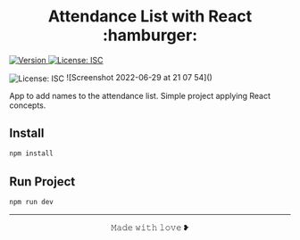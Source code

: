 

<h1 align="center">Attendance List with React :hamburger:</h1>
<p>
  <a href="https://www.npmjs.com/package/reactapp" target="_blank">
    <img alt="Version" src="https://img.shields.io/npm/v/reactapp.svg">
  </a>
  <a href="#" target="_blank">
    <img alt="License: ISC" src="https://img.shields.io/badge/License-ISC-yellow.svg" />
  </a>
</p>

<img align="center" alt="License: ISC" src="(https://user-images.githubusercontent.com/16991001/176536291-6f839c7c-cc1c-4e97-96b8-2b6f0f548cde.png)" />
![Screenshot 2022-06-29 at 21 07 54]()


<p color= "#616569;">App to add names to the attendance list. Simple project applying React concepts.</p>


## Install

```sh
npm install
```

## Run Project

```sh
npm run dev   
```

<hr>
<p align="center">𝙼𝚊𝚍𝚎 𝚠𝚒𝚝𝚑 𝚕𝚘𝚟𝚎 ❥<p>

